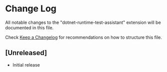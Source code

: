 # Change Log

All notable changes to the "dotnet-runtime-test-assistant" extension will be documented in this file.

Check [Keep a Changelog](http://keepachangelog.com/) for recommendations on how to structure this file.

## [Unreleased]

- Initial release